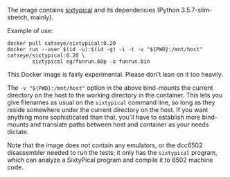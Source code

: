 The image contains [sixtypical](https://catseye.tc/node/SixtyPical) and its dependencies (Python 3.5.7-slim-stretch, mainly).

Example of use:

    docker pull catseye/sixtypical:0.20
    docker run --user $(id -u):$(id -g) -i -t -v "${PWD}:/mnt/host" catseye/sixtypical:0.20 \
            sixtypical eg/funrun.60p -o funrun.bin

This Docker image is fairly experimental. Please don't lean on it too heavily.

The `-v "${PWD}:/mnt/host"` option in the above bind-mounts the current directory on the host to the working directory in the container.  This lets you give filenames as usual on the `sixtypical` command line, so long as they reside somewhere under the current directory on the host.  If you want anything more sophisticated than that, you'll have to establish more bind-mounts and translate paths between host and container as your needs dictate.

Note that the image does not contain any emulators, or the dcc6502 disassembler needed to run the tests; it only has the `sixtypical` program, which can analyze a SixtyPical program and compile it to 6502 machine code.
